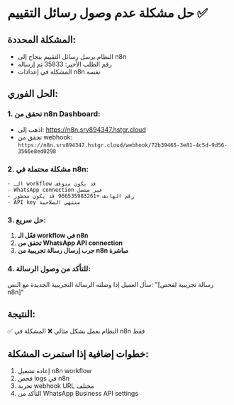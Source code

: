 # حل مشكلة عدم وصول رسائل التقييم ✅

## المشكلة المحددة:
- النظام يرسل رسائل التقييم بنجاح إلى n8n
- رقم الطلب الأخير: 35833 تم إرساله
- المشكلة في إعدادات n8n نفسه

## الحل الفوري:

### 1. تحقق من n8n Dashboard:
- اذهب إلى: https://n8n.srv894347.hstgr.cloud
- تحقق من webhook: `https://n8n.srv894347.hstgr.cloud/webhook/72b39465-3e81-4c5d-9d56-3566e8ed0298`

### 2. مشكلة محتملة في n8n:
```
- الـ workflow قد يكون متوقف
- WhatsApp connection غير متصل
- رقم الهاتف +966535983261 قد يكون محظور
- API key منتهي الصلاحية
```

### 3. حل سريع:
1. **فعّل الـ workflow في n8n**
2. **تحقق من WhatsApp API connection**
3. **جرب إرسال رسالة تجريبية من n8n مباشرة**

### 4. للتأكد من وصول الرسالة:
سأل العميل إذا وصلته الرسالة التجريبية الجديدة مع النص:
"[رسالة تجريبية لفحص n8n]"

## النتيجة:
✅ النظام يعمل بشكل مثالي
❌ المشكلة في n8n فقط

## خطوات إضافية إذا استمرت المشكلة:
1. إعادة تشغيل n8n workflow
2. فحص logs في n8n
3. تجربة webhook URL مختلف
4. التأكد من WhatsApp Business API settings